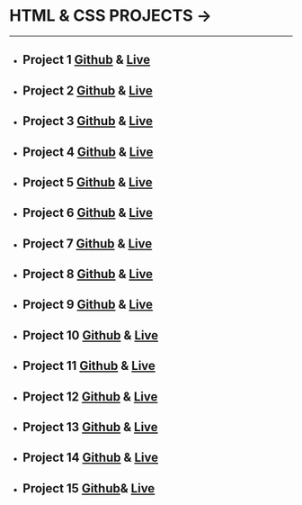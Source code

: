 # HTML & CSS PROJECTS ->
<hr>

- ## Project 1 [Github](https://github.com/VidyaSagarMehar/Trend-live-project-01) & [Live](https://trends-2025.netlify.app/)


- ## Project 2 [Github](https://github.com/VidyaSagarMehar/Restaurant-live-project-02) & [Live](https://restaurant-live.netlify.app/)


- ## Project 3 [Github](https://github.com/VidyaSagarMehar/live-project-03-Justice) & [Live](https://justice-priority.netlify.app/)



- ## Project 4 [Github](https://github.com/VidyaSagarMehar/live-project-04-Competition) & [Live](https://competitio-prepare.netlify.app/)



- ## Project 5 [Github](https://github.com/VidyaSagarMehar/live-project-05-BetterTommorow) & [Live](https://build-better.netlify.app/)


- ## Project 6 [Github](https://github.com/VidyaSagarMehar/live-project-06-Monstera) & [Live](https://monstera-site.netlify.app/)




- ## Project 7 [Github](https://github.com/VidyaSagarMehar/live-project-07-headphone) & [Live](https://wireless-headphon.netlify.app/)



- ## Project 8 [Github](https://github.com/VidyaSagarMehar/live-project-08-webDev) & [Live](https://web-designing-lco.netlify.app/)



- ## Project 9 [Github](https://github.com/VidyaSagarMehar/live-project-09-API) & [Live](https://apis-bulit.netlify.app/)



- ## Project 10 [Github](https://github.com/VidyaSagarMehar/live-project-10-Interior) & [Live](https://interior-go-with.netlify.app/)


- ## Project 11 [Github](https://github.com/VidyaSagarMehar/live-project-11-Hosting) & [Live](https://hosting-services.netlify.app/)



- ## Project 12 [Github](https://github.com/VidyaSagarMehar/live-project-12-Business) & [Live](https://business-expand.netlify.app/)



- ## Project 13 [Github](https://github.com/VidyaSagarMehar/live-project-13-SAAS) & [Live](https://saas-provider.netlify.app/)



- ## Project 14 [Github](https://github.com/VidyaSagarMehar/live-project-14-Creativity) & [Live](https://live-creativity.netlify.app/)


- ## Project 15 [Github](https://github.com/VidyaSagarMehar/live-project-15-VisualDesigner)&  [Live](https://visual-designer-lco.netlify.app/)